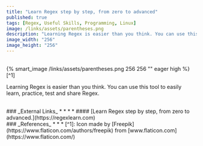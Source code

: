 ```yaml
---
title: "Learn Regex step by step, from zero to advanced"
published: true
tags: [Regex, Useful Skills, Programming, Linux]
image: /links/assets/parentheses.png
description: "Learning Regex is easier than you think. You can use this tool to easily learn, practice, test and share Regex."
image_width: "256"
image_height: "256"
---
```


<br>
{% smart_image /links/assets/parentheses.png 256 256 "" eager high %}
[^1]
<br>

Learning Regex is easier than you think. You can use this tool to easily learn, practice, test and share Regex.

<br>
### _External Links_
* * *
* #### [Learn Regex step by step, from zero to advanced.](https://regexlearn.com)

<br>
### _References_
* * *
[^1]: Icon made by [Freepik](https://www.flaticon.com/authors/freepik) from [www.flaticon.com](https://www.flaticon.com/)
